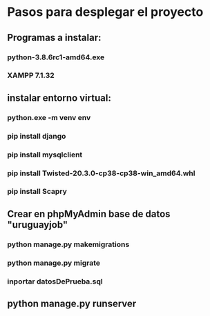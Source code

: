 # Pasos para desplegar el proyecto

## Programas a instalar:

### python-3.8.6rc1-amd64.exe

### XAMPP 7.1.32

## instalar entorno virtual:

### python.exe -m venv env

### pip install django

### pip install mysqlclient

### pip install Twisted-20.3.0-cp38-cp38-win_amd64.whl

### pip install Scapry

## Crear en phpMyAdmin base de datos "uruguayjob"

### python manage.py makemigrations

### python manage.py migrate

### inportar datosDePrueba.sql

## python manage.py runserver
